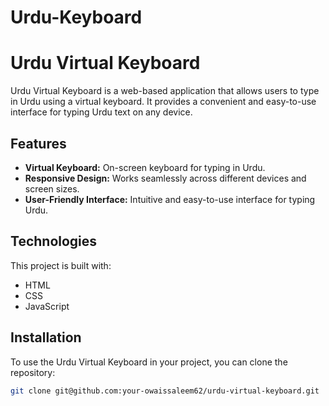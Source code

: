 # Urdu-Keyboard

# Urdu Virtual Keyboard


Urdu Virtual Keyboard is a web-based application that allows users to type in Urdu using a virtual keyboard. It provides a convenient and easy-to-use interface for typing Urdu text on any device.

## Features

- **Virtual Keyboard:** On-screen keyboard for typing in Urdu.
- **Responsive Design:** Works seamlessly across different devices and screen sizes.
- **User-Friendly Interface:** Intuitive and easy-to-use interface for typing Urdu.

## Technologies

This project is built with:

- HTML
- CSS
- JavaScript

## Installation

To use the Urdu Virtual Keyboard in your project, you can clone the repository:

```bash
git clone git@github.com:your-owaissaleem62/urdu-virtual-keyboard.git
